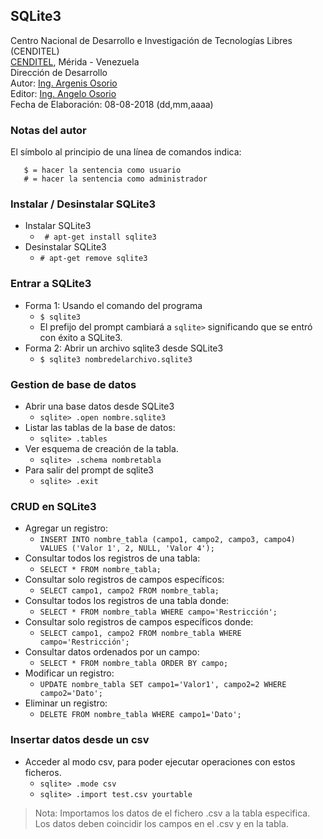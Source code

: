 ## SQLite3
Centro Nacional de Desarrollo e Investigación de Tecnologías Libres (CENDITEL) <br>
[CENDITEL](https://www.cenditel.gob.ve/), Mérida - Venezuela<br>
Dirección de Desarrollo<br>
Autor: [Ing. Argenis Osorio](https://twitter.com/argenisosorio)<br>
Editor: [Ing. Angelo Osorio](https://twitter.com/Engel_PAIN)<br>
Fecha de Elaboración: 08-08-2018 (dd,mm,aaaa)


### Notas del autor
El símbolo al principio de una línea de comandos indica:
```
   $ = hacer la sentencia como usuario
   # = hacer la sentencia como administrador
```

### Instalar / Desinstalar SQLite3
* Instalar SQLite3
   * ` # apt-get install sqlite3`
* Desinstalar SQLite3
   * `# apt-get remove sqlite3`


### Entrar a SQLite3
* Forma 1: Usando el comando del programa
   * `$ sqlite3`
   * El prefijo del prompt cambiará a `sqlite>` significando que se entró con éxito a SQLite3.
* Forma 2: Abrir un archivo sqlite3 desde SQLite3
   * `$ sqlite3 nombredelarchivo.sqlite3`


### Gestion de base de datos
* Abrir una base datos desde SQLite3
   * `sqlite> .open nombre.sqlite3`
* Listar las tablas de la base de datos:
   * `sqlite> .tables`
* Ver esquema de creación de la tabla.
   * `sqlite> .schema nombretabla`
* Para salir del prompt de sqlite3
   * `sqlite> .exit`


### CRUD en SQLite3
* Agregar un registro:
   * `INSERT INTO nombre_tabla (campo1, campo2, campo3, campo4) VALUES ('Valor 1', 2, NULL, 'Valor 4');`
* Consultar todos los registros de una tabla:
   * `SELECT * FROM nombre_tabla;`
* Consultar solo registros de campos específicos:
   * `SELECT campo1, campo2 FROM nombre_tabla;`
* Consultar todos los registros de una tabla donde:
   * `SELECT * FROM nombre_tabla WHERE campo='Restricción';`
* Consultar solo registros de campos específicos donde:
   * `SELECT campo1, campo2 FROM nombre_tabla WHERE campo='Restricción';`
* Consultar datos ordenados por un campo:
   * `SELECT * FROM nombre_tabla ORDER BY campo;`
* Modificar un registro:
   * `UPDATE nombre_tabla SET campo1='Valor1', campo2=2 WHERE campo2='Dato';`
* Eliminar un registro:
   * `DELETE FROM nombre_tabla WHERE campo1='Dato';`


### Insertar datos desde un csv
* Acceder al modo csv, para poder ejecutar operaciones con estos ficheros.
   * `sqlite> .mode csv`
   * `sqlite> .import test.csv yourtable`

>Nota: Importamos los datos de el fichero .csv a la tabla especifica.
Los datos deben coincidir los campos en el .csv y en la tabla.